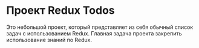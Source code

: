 # Проект Redux Todos

Это небольшой проект, который представляет из себя обычный список задач с использованием Redux. Главная задача проекта закрепить использование знаний по Redux.

